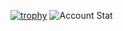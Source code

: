 [![trophy](https://github-profile-trophy.vercel.app/?username=yauri-io)](https://github.com/yauri-io/github-profile-trophy)
![Account Stat](https://gh-stat.vercel.app/api?username=yauri-io&count_private=true&show_icons=true&hide_title=true&theme=graywhite&cache_seconds=1800)
